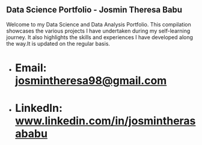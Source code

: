 ## Data Science Portfolio - Josmin Theresa Babu
Welcome to my Data Science and Data Analysis Portfolio. This compilation showcases the various projects I have undertaken during my self-learning journey. It also highlights the skills and experiences I have developed along the way.It is updated on the regular basis.

* # Email: josmintheresa98@gmail.com
* # LinkedIn: www.linkedin.com/in/josmintherasababu



